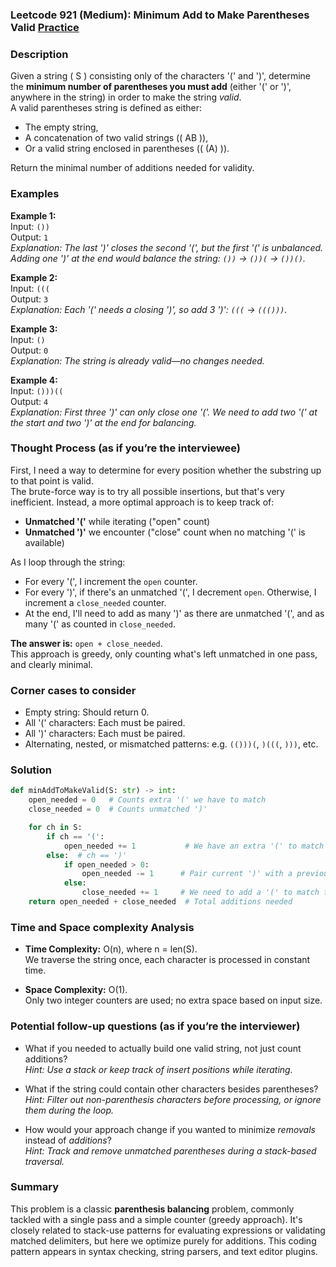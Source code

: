 ### Leetcode 921 (Medium): Minimum Add to Make Parentheses Valid [Practice](https://leetcode.com/problems/minimum-add-to-make-parentheses-valid)

### Description  
Given a string \( S \) consisting only of the characters '(' and ')', determine the **minimum number of parentheses you must add** (either '(' or ')', anywhere in the string) in order to make the string *valid*.  
A valid parentheses string is defined as either:
- The empty string,
- A concatenation of two valid strings (\( AB \)),
- Or a valid string enclosed in parentheses (\( (A) \)).

Return the minimal number of additions needed for validity.

### Examples  

**Example 1:**  
Input: `())`  
Output: `1`  
*Explanation: The last ')' closes the second '(', but the first '(' is unbalanced. Adding one ')' at the end would balance the string: `())` → `())(` → `())()`.*

**Example 2:**  
Input: `(((`  
Output: `3`  
*Explanation: Each '(' needs a closing ')', so add 3 ')': `(((` → `((()))`.*

**Example 3:**  
Input: `()`  
Output: `0`  
*Explanation: The string is already valid—no changes needed.*

**Example 4:**  
Input: `()))((`  
Output: `4`  
*Explanation: First three ')' can only close one '('. We need to add two '(' at the start and two ')' at the end for balancing.*

### Thought Process (as if you’re the interviewee)  
First, I need a way to determine for every position whether the substring up to that point is valid.  
The brute-force way is to try all possible insertions, but that's very inefficient. Instead, a more optimal approach is to keep track of:
- **Unmatched '('** while iterating ("open" count)
- **Unmatched ')'** we encounter ("close" count when no matching '(' is available)

As I loop through the string:
- For every '(', I increment the `open` counter.
- For every ')', if there's an unmatched '(', I decrement `open`. Otherwise, I increment a `close_needed` counter.
- At the end, I'll need to add as many ')' as there are unmatched '(', and as many '(' as counted in `close_needed`.

**The answer is:** `open + close_needed`.  
This approach is greedy, only counting what's left unmatched in one pass, and clearly minimal.

### Corner cases to consider  
- Empty string: Should return 0.
- All '(' characters: Each must be paired.
- All ')' characters: Each must be paired.
- Alternating, nested, or mismatched patterns: e.g. `(()))(`, `)(((`, `)))`, etc.

### Solution

```python
def minAddToMakeValid(S: str) -> int:
    open_needed = 0   # Counts extra '(' we have to match
    close_needed = 0  # Counts unmatched ')'

    for ch in S:
        if ch == '(':
            open_needed += 1           # We have an extra '(' to match later
        else:  # ch == ')'
            if open_needed > 0:
                open_needed -= 1      # Pair current ')' with a previous '('
            else:
                close_needed += 1     # We need to add a '(' to match this ')'
    return open_needed + close_needed  # Total additions needed

```

### Time and Space complexity Analysis  

- **Time Complexity:** O(n), where n = len(S).  
  We traverse the string once, each character is processed in constant time.

- **Space Complexity:** O(1).  
  Only two integer counters are used; no extra space based on input size.

### Potential follow-up questions (as if you’re the interviewer)  

- What if you needed to actually build one valid string, not just count additions?  
  *Hint: Use a stack or keep track of insert positions while iterating.*

- What if the string could contain other characters besides parentheses?  
  *Hint: Filter out non-parenthesis characters before processing, or ignore them during the loop.*

- How would your approach change if you wanted to minimize *removals* instead of *additions*?  
  *Hint: Track and remove unmatched parentheses during a stack-based traversal.*

### Summary
This problem is a classic **parenthesis balancing** problem, commonly tackled with a single pass and a simple counter (greedy approach). It's closely related to stack-use patterns for evaluating expressions or validating matched delimiters, but here we optimize purely for additions. This coding pattern appears in syntax checking, string parsers, and text editor plugins.